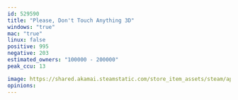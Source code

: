 ```yaml
---
id: 529590
title: "Please, Don't Touch Anything 3D"
windows: "true"
mac: "true"
linux: false
positive: 995
negative: 203
estimated_owners: "100000 - 200000"
peak_ccu: 13

image: https://shared.akamai.steamstatic.com/store_item_assets/steam/apps/529590/header.jpg?t=1688662166
opinions:
---
```

